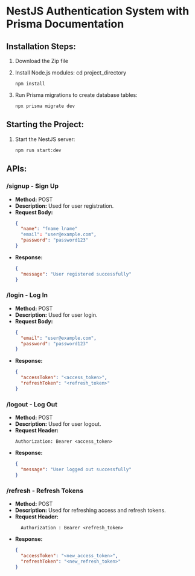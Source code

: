 # NestJS Authentication System with Prisma Documentation
## Installation Steps:

1. Download the Zip file

2. Install Node.js modules:
   cd project_directory
   ```
   npm install
   ```
4. Run Prisma migrations to create database tables:
   ```
   npx prisma migrate dev
   ```

## Starting the Project:

1. Start the NestJS server:

   ```
   npm run start:dev
   ```

## APIs:

### /signup - Sign Up
- **Method:** POST
- **Description:** Used for user registration.
- **Request Body:**
  ```json
  {
    "name": "fname lname"
    "email": "user@example.com",
    "password": "password123"
  }
  ```
- **Response:**
  ```json
  {
    "message": "User registered successfully"
  }
  ```

### /login - Log In
- **Method:** POST
- **Description:** Used for user login.
- **Request Body:**
  ```json
  {
    "email": "user@example.com",
    "password": "password123"
  }
  ```
- **Response:**
  ```json
  {
    "accessToken": "<access_token>",
    "refreshToken": "<refresh_token>"
  }
  ```

### /logout - Log Out
- **Method:** POST
- **Description:** Used for user logout.
- **Request Header:**
  ```
  Authorization: Bearer <access_token>
  ```
- **Response:**
  ```json
  {
    "message": "User logged out successfully"
  }
  ```

### /refresh - Refresh Tokens
- **Method:** POST
- **Description:** Used for refreshing access and refresh tokens.
- **Request Header:**
  ```Bearer
    Authorization : Bearer <refresh_token>
  ```
- **Response:**
  ```json
  {
    "accessToken": "<new_access_token>",
    "refreshToken": "<new_refresh_token>"
  }
  ```
